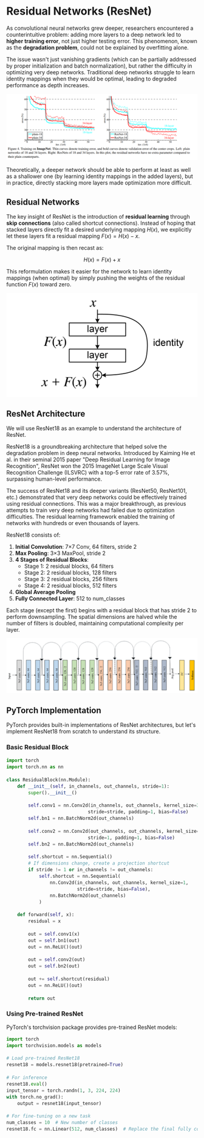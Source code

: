 # Residual Networks (ResNet)



As convolutional neural networks grew deeper, researchers encountered a counterintuitive problem: adding more layers to a deep network led to **higher training error**, not just higher testing error. This phenomenon, known as the **degradation problem**, could not be explained by overfitting alone.

The issue wasn't just vanishing gradients (which can be partially addressed by proper initialization and batch normalization), but rather the difficulty in optimizing very deep networks. Traditional deep networks struggle to learn identity mappings when they would be optimal, leading to degraded performance as depth increases.

![Degradation Problem](./nn.assets/degeneration.png)

Theoretically, a deeper network should be able to perform at least as well as a shallower one (by learning identity mappings in the added layers), but in practice, directly stacking more layers made optimization more difficult.

## Residual Networks

The key insight of ResNet is the introduction of **residual learning** through **skip connections** (also called shortcut connections). Instead of hoping that stacked layers directly fit a desired underlying mapping $H(x)$, we explicitly let these layers fit a residual mapping $F(x) = H(x) - x$.

The original mapping is then recast as:

$$H(x) = F(x) + x$$

This reformulation makes it easier for the network to learn identity mappings (when optimal) by simply pushing the weights of the residual function $F(x)$ toward zero.

![Residual Block](./nn.assets/resnet_block.png)


## ResNet Architecture

We will use ResNet18 as an example to understand the architecture of ResNet.

ResNet18 is a groundbreaking architecture that helped solve the degradation problem in deep neural networks. Introduced by Kaiming He et al. in their seminal 2015 paper "Deep Residual Learning for Image Recognition", ResNet won the 2015 ImageNet Large Scale Visual Recognition Challenge (ILSVRC) with a top-5 error rate of 3.57%, surpassing human-level performance.

The success of ResNet18 and its deeper variants (ResNet50, ResNet101, etc.) demonstrated that very deep networks could be effectively trained using residual connections. This was a major breakthrough, as previous attempts to train very deep networks had failed due to optimization difficulties. The residual learning framework enabled the training of networks with hundreds or even thousands of layers.


ResNet18 consists of:

1. **Initial Convolution**: 7×7 Conv, 64 filters, stride 2
2. **Max Pooling**: 3×3 MaxPool, stride 2
3. **4 Stages of Residual Blocks**:
   - Stage 1: 2 residual blocks, 64 filters
   - Stage 2: 2 residual blocks, 128 filters
   - Stage 3: 2 residual blocks, 256 filters 
   - Stage 4: 2 residual blocks, 512 filters
4. **Global Average Pooling**
5. **Fully Connected Layer**: 512 to num_classes

Each stage (except the first) begins with a residual block that has stride 2 to perform downsampling. The spatial dimensions are halved while the number of filters is doubled, maintaining computational complexity per layer.

![ResNet18 Architecture](./nn.assets/resnet18.png)

## PyTorch Implementation

PyTorch provides built-in implementations of ResNet architectures, but let's implement ResNet18 from scratch to understand its structure.

### Basic Residual Block

```python
import torch
import torch.nn as nn

class ResidualBlock(nn.Module):
    def __init__(self, in_channels, out_channels, stride=1):
        super().__init__()
        
        self.conv1 = nn.Conv2d(in_channels, out_channels, kernel_size=3, 
                              stride=stride, padding=1, bias=False)
        self.bn1 = nn.BatchNorm2d(out_channels)
        
        self.conv2 = nn.Conv2d(out_channels, out_channels, kernel_size=3, 
                              stride=1, padding=1, bias=False)
        self.bn2 = nn.BatchNorm2d(out_channels)
        
        self.shortcut = nn.Sequential()
        # If dimensions change, create a projection shortcut
        if stride != 1 or in_channels != out_channels:
            self.shortcut = nn.Sequential(
                nn.Conv2d(in_channels, out_channels, kernel_size=1, 
                          stride=stride, bias=False),
                nn.BatchNorm2d(out_channels)
            )
            
    def forward(self, x):
        residual = x
        
        out = self.conv1(x)
        out = self.bn1(out)
        out = nn.ReLU()(out)
        
        out = self.conv2(out)
        out = self.bn2(out)
        
        out += self.shortcut(residual)
        out = nn.ReLU()(out)
        
        return out
```


### Using Pre-trained ResNet

PyTorch's torchvision package provides pre-trained ResNet models:

```python
import torch
import torchvision.models as models

# Load pre-trained ResNet18
resnet18 = models.resnet18(pretrained=True)

# For inference
resnet18.eval()
input_tensor = torch.randn(1, 3, 224, 224)
with torch.no_grad():
    output = resnet18(input_tensor)
    
# For fine-tuning on a new task
num_classes = 10  # New number of classes
resnet18.fc = nn.Linear(512, num_classes)  # Replace the final fully connected layer
```
